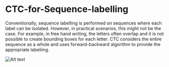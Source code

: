 
# CTC-for-Sequence-labelling

Conventionally, sequence labelling is performed on sequences where each label can be isolated. However, in practical scenarios, this might not be the case. For example, in free hand writing, the letters often overlap and it is not possible to create bounding boxes for each letter. CTC considers the entire sequence as a whole and uses forward-backward algorithm to provide the appropriate labeliing.

![Alt text](assump1.jpg?raw=true "Example input")
